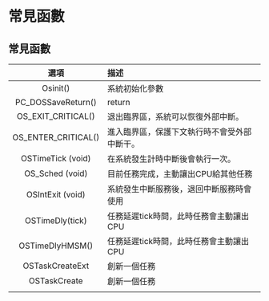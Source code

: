 # 常見函數

## 常見函數 <a id="functions"></a>

| 選項 | 描述 |
| :---: | :--- |
| Osinit\(\) | 系統初始化參數 |
| PC\_DOSSaveReturn\(\) | return |
| OS\_EXIT\_CRITICAL\(\) | 退出臨界區，系統可以恢復外部中斷。 |
| OS\_ENTER\_CRITICAL\(\) | 進入臨界區，保護下文執行時不會受外部中斷干。 |
| OSTimeTick \(void\) | 在系統發生計時中斷後會執行一次。 |
|  OS\_Sched \(void\) | 目前任務完成，主動讓出CPU給其他任務 |
| OSIntExit \(void\) | 系統發生中斷服務後，退回中斷服務時會使用 |
| OSTimeDly\(tick\) | 任務延遲tick時間，此時任務會主動讓出CPU |
| OSTimeDlyHMSM\(\) | 任務延遲tick時間，此時任務會主動讓出CPU |
| OSTaskCreateExt | 創新一個任務 |
| OSTaskCreate | 創新一個任務 |
|  |  |





